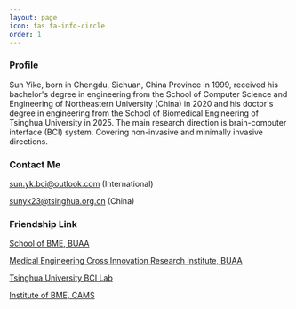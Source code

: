 ```yaml
---
layout: page
icon: fas fa-info-circle
order: 1
---
```


### Profile
Sun Yike, born in Chengdu, Sichuan, China Province in 1999, received his bachelor's degree in engineering from the School of Computer Science and Engineering of Northeastern University (China) in 2020 and his doctor's degree in engineering from the School of Biomedical Engineering of Tsinghua University in 2025. The main research direction is brain-computer interface (BCI) system. Covering non-invasive and minimally invasive directions.

### Contact Me
sun.yk.bci@outlook.com (International)

sunyk23@tsinghua.org.cn (China)

### Friendship Link
<a href="https://bme.buaa.edu.cn">School of BME, BUAA</a>

<a href="https://bme.buaa.edu.cn">Medical Engineering Cross Innovation Research Institute, BUAA</a>

<a href="https://bci.med.tsinghua.edu.cn">Tsinghua University BCI Lab</a>

<a href="https://bme.cams.cn">Institute of BME, CAMS</a>
